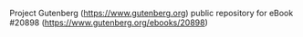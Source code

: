 Project Gutenberg (https://www.gutenberg.org) public repository for eBook #20898 (https://www.gutenberg.org/ebooks/20898)
